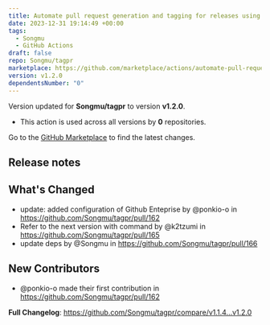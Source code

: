 ```yaml
---
title: Automate pull request generation and tagging for releases using tagpr
date: 2023-12-31 19:14:49 +00:00
tags:
  - Songmu
  - GitHub Actions
draft: false
repo: Songmu/tagpr
marketplace: https://github.com/marketplace/actions/automate-pull-request-generation-and-tagging-for-releases-using-tagpr
version: v1.2.0
dependentsNumber: "0"
---
```



Version updated for **Songmu/tagpr** to version **v1.2.0**.
- This action is used across all versions by **0** repositories.

Go to the [GitHub Marketplace](https://github.com/marketplace/actions/automate-pull-request-generation-and-tagging-for-releases-using-tagpr) to find the latest changes.

## Release notes

<!-- Release notes generated using configuration in .github/release.yml at 33308e0b3868606d29cfcecd222dde9397014350 -->

## What's Changed
* update: added configuration of Github Enteprise by @ponkio-o in https://github.com/Songmu/tagpr/pull/162
* Refer to the next version with command by @k2tzumi in https://github.com/Songmu/tagpr/pull/165
* update deps by @Songmu in https://github.com/Songmu/tagpr/pull/166

## New Contributors
* @ponkio-o made their first contribution in https://github.com/Songmu/tagpr/pull/162

**Full Changelog**: https://github.com/Songmu/tagpr/compare/v1.1.4...v1.2.0
